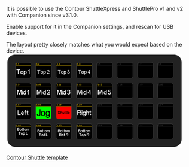 It is possible to use the Contour ShuttleXpress and ShuttlePro v1 and v2 with Companion since v3.1.0.

Enable support for it in the Companion settings, and rescan for USB devices.

The layout pretty closely matches what you would expect based on the device.
![Contour Shuttle template](images/contour-shuttle.png?raw=true 'Contour Shuttle template')

[Contour Shuttle template](/contour-shuttle-template.companionconfig)

